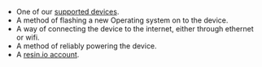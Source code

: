 * One of our [supported devices][supportedDevicesList].
* A method of flashing a new Operating system on to the device.
* A way of connecting the device to the internet, either through ethernet or wifi.
* A method of reliably powering the device.
* A [resin.io account][link-to-signup].

[supportedDevicesList]:/hardware/devices/

[link-to-signup]:dashboard.resin.io/signup
